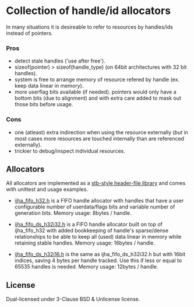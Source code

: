 # Collection of handle/id allocators

In many situations it is desireable to refer to resources by handles/ids instead of pointers.


### Pros
- detect stale handles ('use after free').
- sizeof(pointer) > sizeof(handle_type) (on 64bit architectures with 32 bit handles).
- system is free to arrange memory of resource refered by handle (ex. keep data linear in memory).
- more userflag bits available (if needed). pointers would only have a bottom bits (due to alignment) and with extra care added to mask out those bits before usage.

### Cons
- one (atleast) extra indirection when using the resource externally (_but_ in most cases more resources are touched internally than are referenced externally).
- trickier to debug/inspect individual resources.

## Allocators

All allocators are implemented as a [stb-style header-file library](https://github.com/nothings/stb) and comes with unittest and usage examples.

- [ijha_fifo_h32.h](https://github.com/incrediblejr/ijhandlealloc/blob/master/ijha_fifo_h32.h) is a FIFO handle allocator with handles that have a user
configurable number of userdata/flags bits and variable number of generation bits. Memory usage: 8bytes / handle.


- [ijha_fifo_ds_h32i32.h](https://github.com/incrediblejr/ijhandlealloc/blob/master/ijha_fifo_ds_h32i32.h) is a FIFO handle allocator built on top of ijha_fifo_h32 with
added bookkeeping of handle's sparse/dense relationships to be able to keep all (used) data linear in memory while retaining stable handles. Memory usage: 16bytes / handle.


- [ijha_fifo_ds_h32i16.h](https://github.com/incrediblejr/ijhandlealloc/blob/master/ijha_fifo_ds_h32i16.h) is the same as ijha_fifo_ds_h32i32.h but with 16bit indices, saving 4 bytes per handle tracked. Use this if less or equal to 65535 handles is needed. Memory usage: 12bytes / handle.


## License

Dual-licensed under 3-Clause BSD & Unlicense license.
